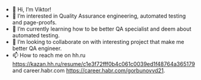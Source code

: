 - 👋 Hi, I’m Viktor!
- 👀 I’m interested in Quality Assurance engineering, automated testing and page-proofs.
- 🌱 I’m currently learning how to be better QA specialist and deem about automated testing.
- 💞️ I’m looking to collaborate on with interesting project that make me better QA engineer.
- 📫 How to reach me on hh.ru https://kazan.hh.ru/resume/c1e3f72fff0b4c061c0039ed1f48764a365179 and career.habr.com https://career.habr.com/gorbunovvd21.

<!---
gorbunovvd/gorbunovvd is a ✨ special ✨ repository because its `README.md` (this file) appears on your GitHub profile.
You can click the Preview link to take a look at your changes.
--->
